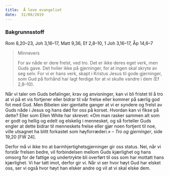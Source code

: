 ```yaml
---
title:  Å leve evangeliet
date:  31/08/2019
---
```


### Bakgrunnsstoff
Rom 8,20–23, Joh 3,16–17, Matt 9,36, Ef 2,8–10, 1 Joh 3,16–17, Åp 14,6–7

> <p>Minnevers</p>
> For av nåde er dere frelst, ved tro. Det er ikke deres eget verk, men Guds gave. Det hviler ikke på gjerninger, for at ingen skal skryte av seg selv. For vi er hans verk, skapt i Kristus Jesus til gode gjerninger, som Gud på forhånd har lagt ferdige for at vi skulle vandre i dem (Ef 2,8–10).

Når vi taler om Guds befalinger, krav og anvisninger, kan vi bli fristet til å tro at vi på et vis fortjener eller bidrar til vår frelse eller kommer på særlig god fot med Gud. Men Bibelen sier gjentatte ganger at vi er syndere og frelst av Guds nåde i Jesus og hans død for oss på korset. Hvordan kan vi fikse på dette? Eller som Ellen White har skrevet: «Om man rasker sammen alt som er godt og hellig og edelt og elskelig i mennesket, og så forteller Guds engler at dette bidrar til menneskets frelse eller gjør noen fortjent til noe, ville utsagnet ha blitt forkastet som høyforræderi.» – _Tro og gjerninger_, side 19,20 [FW 24].

Derfor må vi ikke tro at barmhjertighetsgjerninger gir oss status. Nei, når vi forstår frelsen bedre, vil forbindelsen mellom Guds kjærlighet og hans omsorg for de fattige og undertrykte bli overført til oss som har mottatt hans kjærlighet. Vi har tatt imot, derfor gir vi. Når vi ser hvor høyt Gud har elsket oss, ser vi også hvor høyt han elsker andre og vil at vi skal elske dem.